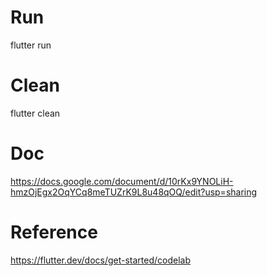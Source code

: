 # Run
flutter run

# Clean
flutter clean

# Doc
https://docs.google.com/document/d/10rKx9YNOLiH-hmzOjEgx2OqYCq8meTUZrK9L8u48qOQ/edit?usp=sharing

# Reference
https://flutter.dev/docs/get-started/codelab
